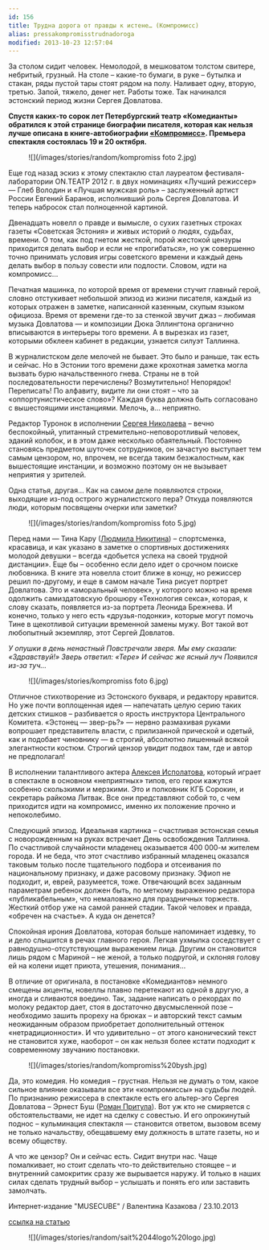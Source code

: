 ```yaml
---
id: 156
title: Трудна дорога от правды к истене… (Компромисс)
alias: pressakompromisstrudnadoroga
modified: 2013-10-23 12:57:04
---
```


За столом сидит человек. Немолодой, в мешковатом толстом свитере, небритый, грузный. На столе – какие-то бумаги, в руке – бутылка и стакан, ряды пустой тары стоят рядом на полу. Наливает одну, вторую, третью. Запой, тяжело, денег нет. Работы тоже. Так начинался эстонский период жизни Сергея Довлатова.

**Спустя каких-то сорок лет Петербургский театр «Комедианты» обратился к этой странице биографии писателя, которая как нельзя лучше описана в книге-автобиографии <a href="282-kompromiss-sdovlatov.html">«Компромисс»</a>. Премьера спектакля состоялась 19 и 20 октября.**

<figure>
![](/images/stories/random/kompromiss foto 2.jpg)
</figure>

Еще год назад эскиз к этому спектаклю стал лауреатом фестиваля-лаборатории ON.ТЕАТР 2012 г. в двух номинациях «Лучший режиссер» — Глеб Володин и «Лучшая мужская роль» – заслуженный артист России Евгений Баранов, исполнивший роль Сергея Довлатова. И теперь набросок стал полноценной картиной.

Двенадцать новелл о правде и вымысле, о сухих газетных строках газеты «Советская Эстония» и живых историй о людях, судьбах, времени. О том, как под гнетом жесткой, порой жестокой цензуры приходится делать выбор и если не «прогибаться», но уж совершенно точно принимать условия игры советского времени и каждый день делать выбор в пользу совести или подлости. Словом, идти на компромисс…

Печатная машинка, по которой время от времени стучит главный герой, словно отстукивает небольшой эпизод из жизни писателя, каждый из которых отражен в заметке, написанной казенным, скупым языком официоза. Время от времени где-то за стенкой звучит джаз – любимая музыка Довлатова — и композиции Дюка Эллингтона органично вписываются в интерьеры того времени. А в вырезках из газет, которыми обклеен кабинет в редакции, узнается силуэт Таллинна.

В журналистском деле мелочей не бывает. Это было и раньше, так есть и сейчас. Но в Эстонии того времени даже крохотная заметка могла вызвать бурю начальственного гнева. Страны не в той последовательности перечислены? Возмутительно! Непорядок! Переписать! По алфавиту, видите ли они стоят – что за «оппортунистическое слово»? Каждая буква должна быть согласовано с вышестоящими инстанциями. Мелочь, а… неприятно.

Редактор Туронок в исполнении <a href="52-sergei-nikolaev.html">Сергея Николаева</a> – вечно беспокойный, упитанный стремительно-неповоротливый человек, эдакий колобок, и в этом даже несколько обаятельный. Постоянно становясь предметом шуточек сотрудников, он зачастую выступает тем самым цензором, но, впрочем, не всегда таким безжалостным, как вышестоящие инстанции, и возможно поэтому он не вызывает неприятия у зрителей.

Одна статья, другая… Как на самом деле появляются строки, выходящие из-под острого журналистского пера? Откуда появляются люди, которым посвящены очерки или заметки?

<figure>
![](/images/stories/random/kompromiss foto 5.jpg)
</figure>

Перед нами — Тина Кару (<a href="63-lyda-nikitina.html">Людмила Никитина</a>) – спортсменка, красавица, и как указано в заметке о спортивных достижениях молодой девушки – всегда «добьется успеха на своей трудной дистанции». Еще бы – особенно если дело идет о срочном поиске любовника. В книге эта новелла стоит ближе в концу, но режиссер решил по-другому, и еще в самом начале Тина рисует портрет Довлатова. Это и «аморальный человек», у которого можно на время одолжить самиздатовскую брошюру «Технология секса», которая, к слову сказать, появляется из-за портрета Леонида Брежнева. И конечно, только у него есть «друзья-подонки», которые могут помочь Тине в щекотливой ситуации временной замены мужу. Вот такой вот любопытный экземпляр, этот Сергей Довлатов.

_У опушки в день ненастный
Повстречали зверя.
Мы ему сказали: «Здравствуй!»
Зверь ответил: «Тере»
И сейчас же ясный луч
Появился из-за туч…_

<figure>
![](/images/stories/kompromiss foto 6.jpg)
</figure>

Отличное стихотворение из Эстонского букваря, и редактору нравится. Но уже почти воплощенная идея — напечатать целую серию таких детских стишков – разбивается о ярость инструктора Центрального Комитета. «Эстонец — звер-рь?» — нервно размахивая руками вопрошает представитель власти, с прилизанной прической и одетый, как и подобает чиновнику — в строгий, абсолютно лишенный всякой элегантности костюм. Строгий цензор увидит подвох там, где и автор не предполагал!

В исполнении талантливого актера <a href="53-aleksei-ispolatov.html">Алексея Исполатова</a>, который играет в спектакле в основном «неприятных» типов, его герои кажутся особенно скользкими и мерзкими. Это и полковник КГБ Сорокин, и секретарь райкома Литвак. Все они представляют собой то, с чем приходится идти на компромисс, именно их положение прочно и непоколебимо.

Следующий эпизод. Идеальная картинка – счастливая эстонская семья с новорожденным на руках встречает День освобождения Таллинна. По счастливой случайности младенец оказывается 400 000-м жителем города. И не беда, что этот счастливо избранный младенец оказался таковым только после тщательного подбора и отсеивания по национальному признаку, и даже расовому признаку. Эфиоп не подходит, и, еврей, разумеется, тоже. Отвечающий всех заданным параметрам ребенок должен быть, по меткому выражению редактора «публикабельным», что немаловажно для праздничных торжеств. Жесткий отбор уже на самой ранней стадии. Такой человек и правда, «обречен на счастье». А куда он денется?

Спокойная ирония Довлатова, которая больше напоминает издевку, то и дело слышится в речах главного героя. Легкая ухмылка соседствует с равнодушно-отсутствующим выражением лица. Другим он становится лишь рядом с Мариной – не женой, а только подругой, и склоняя голову ей на колени ищет приюта, утешения, понимания…

В отличие от оригинала, в постановке «Комедиантов» немного смещены акценты, новеллы плавно перетекают из одной в другую, а иногда и сливаются воедино. Так, задание написать о рекордах по молоку редактор дает, стоя в достаточно двусмысленной позе – необходимо зашить прореху на брюках – и авторский текст самым неожиданным образом приобретает дополнительный оттенок «нетрадиционности». И что удивительно – от этого канонический текст не становится хуже, наоборот – он как нельзя более кстати подходит к современному звучанию постановки.

<figure>
![](/images/stories/random/kompromiss%20bysh.jpg)
</figure>

Да, это комедия. Но комедия – грустная. Нельзя не думать о том, какое сильное влияние оказывали все эти «компромиссы» на судьбы людей. По признанию режиссера в спектакле есть его альтер-эго Сергея Довлатова – Эрнест Буш (<a href="50-roman-pritula.html">Роман Притула</a>). Вот уж кто не смиряется с обстоятельствами, не идет на сделку с совестью. И его опрокинутый поднос – кульминация спектакля — становится ответом, вызовом всему не только начальству, обещавшему ему должность в штате газеты, но и всему обществу.

А что же цензор? Он и сейчас есть. Сидит внутри нас. Чаще помалкивает, но стоит сделать что-то действительно стоящее – и внутренний самокритик сразу же вырывается наружу. И только в наших силах сделать трудный выбор – услышать и понять его или заставить замолчать.

Интернет-издание "MUSECUBE" / Валентина Казакова / 23.10.2013

<a href="http://musecube.org/?p=121170">ссылка на статью</a>

<figure>
![](/images/stories/random/sait%2044logo%20logo.jpg)
</figure>

